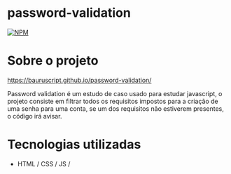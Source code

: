 # password-validation
[![NPM](https://img.shields.io/npm/l/react)](https://github.com/BauruScript/password-validation/blob/main/LICENSE) 

# Sobre o projeto

https://bauruscript.github.io/password-validation/

Password validation é um estudo de caso usado para estudar javascript, o projeto consiste em filtrar todos os requisitos impostos para a criação de uma senha para uma conta, se um dos requisitos não estiverem presentes, o código irá avisar.

# Tecnologias utilizadas

- HTML / CSS / JS /

